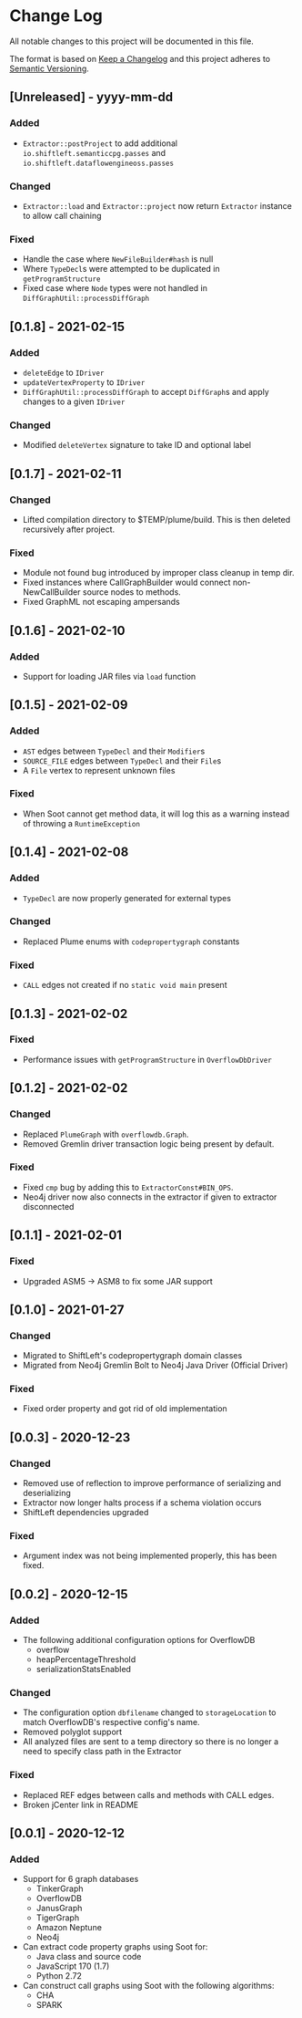 # Change Log
All notable changes to this project will be documented in this file.

The format is based on [Keep a Changelog](http://keepachangelog.com/)
and this project adheres to [Semantic Versioning](http://semver.org/).

## [Unreleased] - yyyy-mm-dd

### Added
- `Extractor::postProject` to add additional `io.shiftleft.semanticcpg.passes` and `io.shiftleft.dataflowengineoss.passes`

### Changed
- `Extractor::load` and `Extractor::project` now return `Extractor` instance to allow call chaining

### Fixed
- Handle the case where `NewFileBuilder#hash` is null
- Where `TypeDecl`s were attempted to be duplicated in `getProgramStructure`
- Fixed case where `Node` types were not handled in `DiffGraphUtil::processDiffGraph` 

## [0.1.8] - 2021-02-15

### Added
- `deleteEdge` to `IDriver`
- `updateVertexProperty` to `IDriver`
- `DiffGraphUtil::processDiffGraph` to accept `DiffGraph`s and apply changes to a given `IDriver`

### Changed
- Modified `deleteVertex` signature to take ID and optional label

## [0.1.7] - 2021-02-11

### Changed
- Lifted compilation directory to $TEMP/plume/build. This is then deleted recursively after project.

### Fixed
- Module not found bug introduced by improper class cleanup in temp dir.
- Fixed instances where CallGraphBuilder would connect non-NewCallBuilder source nodes to methods. 
- Fixed GraphML not escaping ampersands

## [0.1.6] - 2021-02-10

### Added
- Support for loading JAR files via `load` function

## [0.1.5] - 2021-02-09

### Added
- `AST` edges between `TypeDecl` and their `Modifier`s
- `SOURCE_FILE` edges between `TypeDecl` and their `File`s
- A `File` vertex to represent unknown files

### Fixed
- When Soot cannot get method data, it will log this as a warning 
  instead of throwing a `RuntimeException`

## [0.1.4] - 2021-02-08

### Added
- `TypeDecl` are now properly generated for external types

### Changed
- Replaced Plume enums with `codepropertygraph` constants

### Fixed
- `CALL` edges not created if no `static void main` present

## [0.1.3] - 2021-02-02

### Fixed
- Performance issues with `getProgramStructure` in `OverflowDbDriver`

## [0.1.2] - 2021-02-02

### Changed
- Replaced `PlumeGraph` with `overflowdb.Graph`.
- Removed Gremlin driver transaction logic being present by default.

### Fixed
- Fixed `cmp` bug by adding this to `ExtractorConst#BIN_OPS`.
- Neo4j driver now also connects in the extractor if given to extractor disconnected

## [0.1.1] - 2021-02-01

### Fixed
- Upgraded ASM5 -> ASM8 to fix some JAR support

## [0.1.0] - 2021-01-27

### Changed
- Migrated to ShiftLeft's codepropertygraph domain classes
- Migrated from Neo4j Gremlin Bolt to Neo4j Java Driver (Official Driver)

### Fixed
- Fixed order property and got rid of old implementation

## [0.0.3] - 2020-12-23

### Changed
- Removed use of reflection to improve performance of serializing and deserializing
- Extractor now longer halts process if a schema violation occurs
- ShiftLeft dependencies upgraded

### Fixed
- Argument index was not being implemented properly, this has been fixed.

## [0.0.2] - 2020-12-15

### Added

- The following additional configuration options for OverflowDB
    - overflow
    - heapPercentageThreshold
    - serializationStatsEnabled

### Changed

- The configuration option `dbfilename` changed to `storageLocation` to match OverflowDB's respective config's
  name.
- Removed polyglot support
- All analyzed files are sent to a temp directory so there is no longer a need to specify class path in the Extractor

### Fixed

- Replaced REF edges between calls and methods with CALL edges.
- Broken jCenter link in README

## [0.0.1] - 2020-12-12

### Added

- Support for 6 graph databases
    - TinkerGraph
    - OverflowDB
    - JanusGraph
    - TigerGraph
    - Amazon Neptune
    - Neo4j
- Can extract code property graphs using Soot for:
    - Java class and source code
    - JavaScript 170 (1.7)
    - Python 2.72
- Can construct call graphs using Soot with the following algorithms:
    - CHA
    - SPARK
